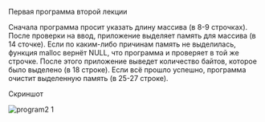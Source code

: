 Первая программа второй лекции

Сначала программа просит указать длину массива (в 8-9 строчках). После проверки на ввод, приложение выделяет память для массива (в 14 сточке). Если по каким-либо причинам память не выделилась, функция malloc вернёт NULL, что программа и проверяет в той же строчке. После этого приложение выведет количество байтов, которое было выделено (в 18 строке). Если всё прошло успешно, программа очистит выделенную память (в 25-27 строке).

Скриншот

![program2 1](https://user-images.githubusercontent.com/103057512/169353849-bea2b44b-3f97-498e-8ff6-a54fa037919d.png)


